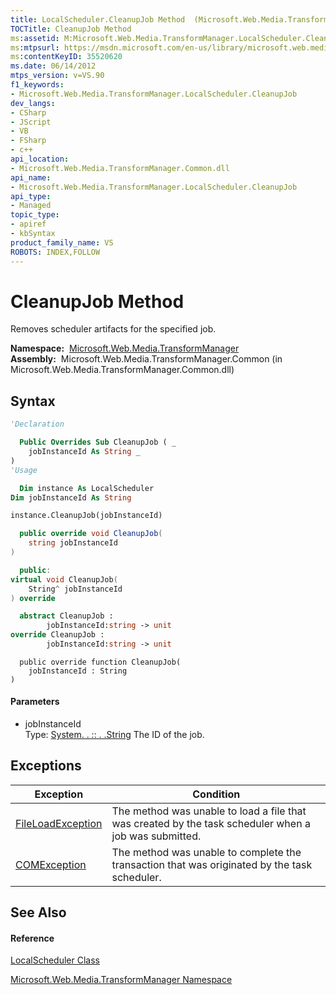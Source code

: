 ```yaml
---
title: LocalScheduler.CleanupJob Method  (Microsoft.Web.Media.TransformManager)
TOCTitle: CleanupJob Method
ms:assetid: M:Microsoft.Web.Media.TransformManager.LocalScheduler.CleanupJob(System.String)
ms:mtpsurl: https://msdn.microsoft.com/en-us/library/microsoft.web.media.transformmanager.localscheduler.cleanupjob(v=VS.90)
ms:contentKeyID: 35520620
ms.date: 06/14/2012
mtps_version: v=VS.90
f1_keywords:
- Microsoft.Web.Media.TransformManager.LocalScheduler.CleanupJob
dev_langs:
- CSharp
- JScript
- VB
- FSharp
- c++
api_location:
- Microsoft.Web.Media.TransformManager.Common.dll
api_name:
- Microsoft.Web.Media.TransformManager.LocalScheduler.CleanupJob
api_type:
- Managed
topic_type:
- apiref
- kbSyntax
product_family_name: VS
ROBOTS: INDEX,FOLLOW
---
```


# CleanupJob Method

Removes scheduler artifacts for the specified job.

**Namespace:**  [Microsoft.Web.Media.TransformManager](microsoft-web-media-transformmanager-namespace.md)  
**Assembly:**  Microsoft.Web.Media.TransformManager.Common (in Microsoft.Web.Media.TransformManager.Common.dll)

## Syntax

``` vb
'Declaration

  Public Overrides Sub CleanupJob ( _
    jobInstanceId As String _
)
'Usage

  Dim instance As LocalScheduler
Dim jobInstanceId As String

instance.CleanupJob(jobInstanceId)
```

``` csharp
  public override void CleanupJob(
    string jobInstanceId
)
```

``` c++
  public:
virtual void CleanupJob(
    String^ jobInstanceId
) override
```

``` fsharp
  abstract CleanupJob : 
        jobInstanceId:string -> unit 
override CleanupJob : 
        jobInstanceId:string -> unit 
```

``` jscript
  public override function CleanupJob(
    jobInstanceId : String
)
```

#### Parameters

  - jobInstanceId  
    Type: [System. . :: . .String](https://msdn.microsoft.com/en-us/library/s1wwdcbf\(v=vs.90\))  
    The ID of the job.  

## Exceptions

|Exception|Condition|
|--- |--- |
|[FileLoadException](https://msdn.microsoft.com/en-us/library/99akez90(v=vs.90))|The method was unable to load a file that was created by the task scheduler when a job was submitted.|
|[COMException](https://msdn.microsoft.com/en-us/library/02hkayhc(v=vs.90))|The method was unable to complete the transaction that was originated by the task scheduler.|


## See Also

#### Reference

[LocalScheduler Class](localscheduler-class-microsoft-web-media-transformmanager.md)

[Microsoft.Web.Media.TransformManager Namespace](microsoft-web-media-transformmanager-namespace.md)

